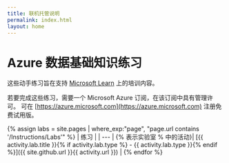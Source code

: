 ```yaml
---
title: 联机托管说明
permalink: index.html
layout: home
---
```


# <a name="azure-data-fundamentals-exercises"></a>Azure 数据基础知识练习

这些动手练习旨在支持 [Microsoft Learn](https://docs.microsoft.com/training/) 上的培训内容。

若要完成这些练习，需要一个 Microsoft Azure 订阅，在该订阅中具有管理许可。 可在 [https://azure.microsoft.com](https://azure.microsoft.com) 注册免费试用版。

{% assign labs = site.pages | where_exp:"page", "page.url contains '/Instructions/Labs'" %}
| 练习 |
| --- |
{% 表示实验室 % 中的活动}| [{{ activity.lab.title }}{% if activity.lab.type %} - {{ activity.lab.type }}{% endif %}]({{ site.github.url }}{{ activity.url }}) |
{% endfor %}
